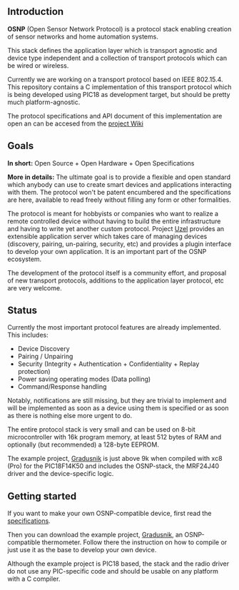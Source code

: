 ## Introduction

**OSNP** (Open Sensor Network Protocol) is a protocol stack enabling creation of sensor networks and home automation systems.

This stack defines the application layer which is transport agnostic and device type independent and a collection of transport protocols which can be wired or wireless. 

Currently we are working on a transport protocol based on IEEE 802.15.4. This repository contains a C implementation of this transport protocol which is being developed using PIC18 as development target, but should be pretty much platform-agnostic.

The protocol specifications and API document of this implementation are open an can be accesed from the [project Wiki](https://github.com/briksoftware/osnp/wiki)

## Goals
**In short:** 
Open Source + Open Hardware + Open Specifications

**More in details:**
The ultimate goal is to provide a flexible and open standard which anybody can use to create smart devices and applications interacting with them. The protocol won't be patent encumbered and the specifications are here, available to read freely without filling any form or other formalities.

The protocol is meant for hobbyists or companies who want to realize a remote controlled device without having to build the entire infrastructure and having to write yet another custom protocol. Project [Uzel](https://github.com/briksoftware/uzel) provides an extensible application server which takes care of managing devices (discovery, pairing, un-pairing, security, etc) and provides a plugin interface to develop your own application. It is an important part of the OSNP ecosystem.

The development of the protocol itself is a community effort, and proposal of new transport protocols, additions to the application layer protocol, etc are very welcome.

## Status

Currently the most important protocol features are already implemented. This includes:

* Device Discovery
* Pairing / Unpairing 
* Security (Integrity + Authentication + Confidentiality + Replay protection)
* Power saving operating modes (Data polling)
* Command/Response handling

Notably, notifications are still missing, but they are trivial to implement and will be implemented as soon as a device using them is specified or as soon as there is nothing else more urgent to do.

The entire protocol stack is very small and can be used on 8-bit microcontroller with 16k program memory, at least 512 bytes of RAM and optionally (but recommended) a 128-byte EEPROM.

The example project, [Gradusnik](https://github.com/briksoftware/gradusnik) is just above 9k when compiled with xc8 (Pro) for the PIC18F14K50 and includes the OSNP-stack, the MRF24J40 driver and the device-specific logic.

## Getting started

If you want to make your own OSNP-compatible device, first read the [specifications](https://github.com/briksoftware/osnp/wiki).

Then you can download the example project, [Gradusnik](https://github.com/briksoftware/gradusnik), an OSNP-compatible thermometer. Follow there the instruction on how to compile or just use it as the base to develop your own device.

Although the example project is PIC18 based, the stack and the radio driver do not use any PIC-specific code and should be usable on any platform with a C compiler.
